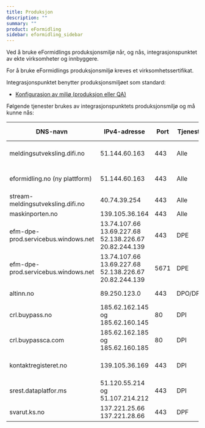 ```yaml
---
title: Produksjon
description: ""
summary: ""
product: eFormidling
sidebar: eformidling_sidebar
---
```


Ved å bruke eFormidlings produksjonsmiljø når, og nås, integrasjonspunktet av ekte virksomheter og innbyggere.

For å bruke eFormidlings produksjonsmiljø kreves et virksomhetssertifikat.

Integrasjonspunktet benytter produksjonsmiljøet som standard:

- [Konfigurasjon av miljø (produksjon eller QA)](../installasjon/installasjon#miljø-produksjon-eller-qa)

Følgende tjenester brukes av integrasjonspunktets produksjonsmiljø og må kunne nås:

| DNS-navn                            | IPv4-adresse                                        | Port | Tjeneste | Beskrivelse                                                                              | Inn-/utgående trafikk |
|-------------------------------------|-----------------------------------------------------|------|----------|------------------------------------------------------------------------------------------|-----------------------|
| meldingsutveksling.difi.no          | 51.144.60.163                                       | 443  | Alle     | eFormidling, diverse tjenester, adresseoppslag m.m.                                      | utgående              |
| eformidling.no (ny plattform)                      | 51.144.60.163                                       | 443  | Alle     | eFormidling, diverse tjenester, adresseoppslag m.m.                                      | utgående              |
| stream-meldingsutveksling.difi.no   | 40.74.39.254                                        | 443  | Alle     | eFormidling, logging                                                                     | utgående              |
| maskinporten.no                     | 139.105.36.164                                      | 443  | Alle     | Maskinporten                                                                             | utgående              |
| efm-dpe-prod.servicebus.windows.net | 13.74.107.66 <br/> 13.69.227.68 <br/> 52.138.226.67 <br/> 20.82.244.139 | 443  | DPE      | Azure Service Bus, HTTP/REST API                                                         | utgående              |
| efm-dpe-prod.servicebus.windows.net | 13.74.107.66 <br/> 13.69.227.68 <br/> 52.138.226.67 <br/> 20.82.244.139 | 5671 | DPE      | Azure Service Bus, AMQP med TLS                                                          | utgående              |
| altinn.no                           | 89.250.123.0                                        | 443  | DPO/DPV  | Altinn formidlingstjeneste                                                               | utgående              |
| crl.buypass.no       | 185.62.162.145 og 185.62.160.145                                 | 80  | DPI      | Buypass CRL-liste                                        | utgående              |
| crl.buypassca.com       | 185.62.162.185 og 185.62.160.185                               | 80  | DPI      | Buypass CRL-liste SEID2.0                              | utgående              |
| kontaktregisteret.no | 139.105.36.169 | 443  | DPI | Kontakt-og reservasjonsregisteret (fom. 18.09.2023) | utgående |
| srest.dataplatfor.ms                | 51.120.55.214 og 51.107.214.212                                        | 443  | DPI      | Digital postkasse, rest-endepunkt, aksesspunkt | utgående              |
| svarut.ks.no                        | 137.221.25.66 <br/> 137.221.28.66                   | 443  | DPF      | KS FIKS meldingformidler                                                                 | utgående              |
